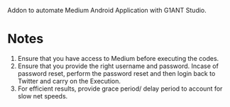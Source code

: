 Addon to automate Medium Android Application with G1ANT Studio. 

# Notes
1. Ensure that you have access to Medium before executing the codes.
2. Ensure that you provide the right username and password. Incase of password reset, perform the password reset and then login back to Twitter and carry on the Execution.
3. For efficient results, provide grace period/ delay period to account for slow net speeds. 
